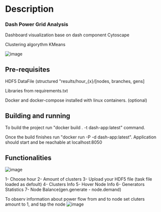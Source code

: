 # Description

### Dash Power Grid Analysis

Dashboard visualization base on dash component Cytoscape

Clustering algorythm KMeans

![image](https://user-images.githubusercontent.com/83120622/173416579-67854f65-9579-484f-88f4-7e2453f9db80.png)

## Pre-requisites 

HDF5 DataFile (structured "results/hour_{x}/[nodes, branches, gens]

Libraries from requirements.txt

Docker and docker-compose installed with linux containers. (optional)


## Building and running

To build the project run "docker build . -t dash-app:latest" command.

Once the build finishes run "docker run -P -d dash-app:latest". Application should start and be reachable at localhost:8050

## Functionalities

![image](https://user-images.githubusercontent.com/83120622/173417134-e625a243-3292-4c7b-b94f-1107fc998de6.png)

1- Choose hour 
2- Amount of clusters
3- Upload your HDF5 file (task file loaded as defoult)
4- Clusters Info
5- Hover Node Info
6- Generators Statistics
7- Node Balance(gen.generate - node.demand)

To observ information about power flow from and to node set cluters amount to 1, and tap the node
![image](https://user-images.githubusercontent.com/83120622/173417738-33debf5c-0347-4064-98de-ece631f3e822.png)

